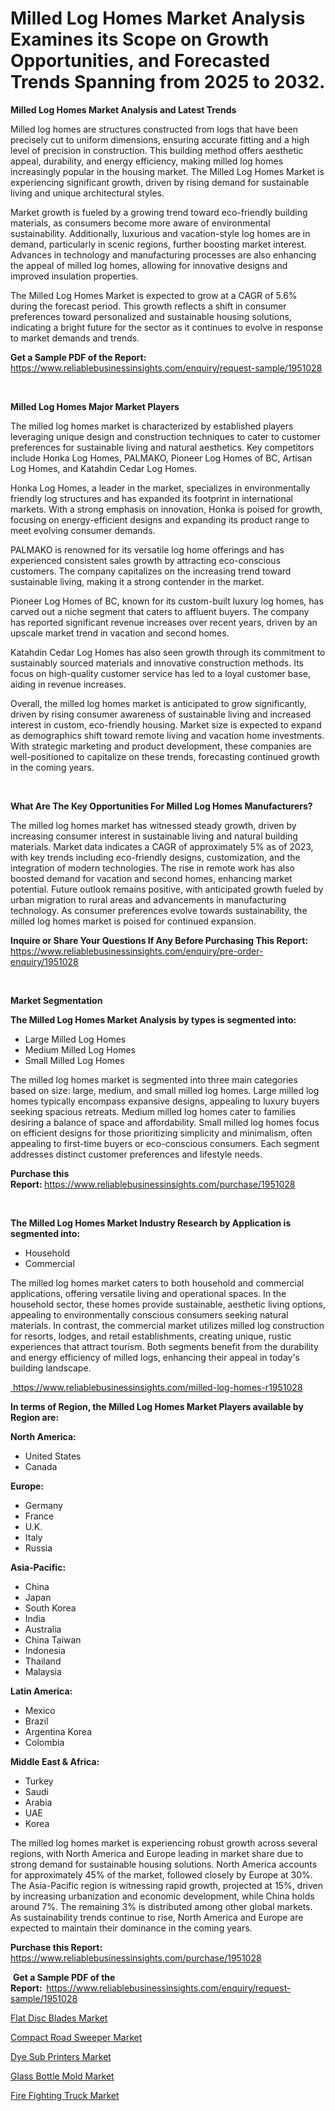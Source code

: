 <p><h1>Milled Log Homes Market Analysis Examines its Scope on Growth Opportunities, and Forecasted Trends Spanning from 2025 to 2032.</h1></p><p><strong>Milled Log Homes Market Analysis and Latest Trends</strong></p>
<p><p>Milled log homes are structures constructed from logs that have been precisely cut to uniform dimensions, ensuring accurate fitting and a high level of precision in construction. This building method offers aesthetic appeal, durability, and energy efficiency, making milled log homes increasingly popular in the housing market. The Milled Log Homes Market is experiencing significant growth, driven by rising demand for sustainable living and unique architectural styles. </p><p>Market growth is fueled by a growing trend toward eco-friendly building materials, as consumers become more aware of environmental sustainability. Additionally, luxurious and vacation-style log homes are in demand, particularly in scenic regions, further boosting market interest. Advances in technology and manufacturing processes are also enhancing the appeal of milled log homes, allowing for innovative designs and improved insulation properties.</p><p>The Milled Log Homes Market is expected to grow at a CAGR of 5.6% during the forecast period. This growth reflects a shift in consumer preferences toward personalized and sustainable housing solutions, indicating a bright future for the sector as it continues to evolve in response to market demands and trends.</p></p>
<p><strong>Get a Sample PDF of the Report:&nbsp;</strong> <a href="https://www.reliablebusinessinsights.com/enquiry/request-sample/1951028?utm_campaign=1106&utm_medium=2&utm_source=Github&utm_content=ia&utm_term=16022025&utm_id=milled-log-homes">https://www.reliablebusinessinsights.com/enquiry/request-sample/1951028</a></p>
<p>&nbsp;</p>
<p><strong>Milled Log Homes Major Market Players</strong></p>
<p><p>The milled log homes market is characterized by established players leveraging unique design and construction techniques to cater to customer preferences for sustainable living and natural aesthetics. Key competitors include Honka Log Homes, PALMAKO, Pioneer Log Homes of BC, Artisan Log Homes, and Katahdin Cedar Log Homes.</p><p>Honka Log Homes, a leader in the market, specializes in environmentally friendly log structures and has expanded its footprint in international markets. With a strong emphasis on innovation, Honka is poised for growth, focusing on energy-efficient designs and expanding its product range to meet evolving consumer demands.</p><p>PALMAKO is renowned for its versatile log home offerings and has experienced consistent sales growth by attracting eco-conscious customers. The company capitalizes on the increasing trend toward sustainable living, making it a strong contender in the market.</p><p>Pioneer Log Homes of BC, known for its custom-built luxury log homes, has carved out a niche segment that caters to affluent buyers. The company has reported significant revenue increases over recent years, driven by an upscale market trend in vacation and second homes.</p><p>Katahdin Cedar Log Homes has also seen growth through its commitment to sustainably sourced materials and innovative construction methods. Its focus on high-quality customer service has led to a loyal customer base, aiding in revenue increases.</p><p>Overall, the milled log homes market is anticipated to grow significantly, driven by rising consumer awareness of sustainable living and increased interest in custom, eco-friendly housing. Market size is expected to expand as demographics shift toward remote living and vacation home investments. With strategic marketing and product development, these companies are well-positioned to capitalize on these trends, forecasting continued growth in the coming years.</p></p>
<p>&nbsp;</p>
<p><strong>What Are The Key Opportunities For Milled Log Homes Manufacturers?</strong></p>
<p><p>The milled log homes market has witnessed steady growth, driven by increasing consumer interest in sustainable living and natural building materials. Market data indicates a CAGR of approximately 5% as of 2023, with key trends including eco-friendly designs, customization, and the integration of modern technologies. The rise in remote work has also boosted demand for vacation and second homes, enhancing market potential. Future outlook remains positive, with anticipated growth fueled by urban migration to rural areas and advancements in manufacturing technology. As consumer preferences evolve towards sustainability, the milled log homes market is poised for continued expansion.</p></p>
<p><strong>Inquire or Share Your Questions If Any Before Purchasing This Report:</strong> <a href="https://www.reliablebusinessinsights.com/enquiry/pre-order-enquiry/1951028?utm_campaign=1106&utm_medium=2&utm_source=Github&utm_content=ia&utm_term=16022025&utm_id=milled-log-homes">https://www.reliablebusinessinsights.com/enquiry/pre-order-enquiry/1951028</a></p>
<p>&nbsp;</p>
<p><strong>Market Segmentation</strong></p>
<p><strong>The Milled Log Homes Market Analysis by types is segmented into:</strong></p>
<p><ul><li>Large Milled Log Homes</li><li>Medium Milled Log Homes</li><li>Small Milled Log Homes</li></ul></p>
<p><p>The milled log homes market is segmented into three main categories based on size: large, medium, and small milled log homes. Large milled log homes typically encompass expansive designs, appealing to luxury buyers seeking spacious retreats. Medium milled log homes cater to families desiring a balance of space and affordability. Small milled log homes focus on efficient designs for those prioritizing simplicity and minimalism, often appealing to first-time buyers or eco-conscious consumers. Each segment addresses distinct customer preferences and lifestyle needs.</p></p>
<p><strong>Purchase this Report:&nbsp;</strong><a href="https://www.reliablebusinessinsights.com/purchase/1951028?utm_campaign=1106&utm_medium=2&utm_source=Github&utm_content=ia&utm_term=16022025&utm_id=milled-log-homes">https://www.reliablebusinessinsights.com/purchase/1951028</a></p>
<p>&nbsp;</p>
<p><strong>The Milled Log Homes Market Industry Research by Application is segmented into:</strong></p>
<p><ul><li>Household</li><li>Commercial</li></ul></p>
<p><p>The milled log homes market caters to both household and commercial applications, offering versatile living and operational spaces. In the household sector, these homes provide sustainable, aesthetic living options, appealing to environmentally conscious consumers seeking natural materials. In contrast, the commercial market utilizes milled log construction for resorts, lodges, and retail establishments, creating unique, rustic experiences that attract tourism. Both segments benefit from the durability and energy efficiency of milled logs, enhancing their appeal in today's building landscape.</p></p>
<p><a href="https://www.reliablebusinessinsights.com/milled-log-homes-r1951028?utm_campaign=1106&utm_medium=2&utm_source=Github&utm_content=ia&utm_term=16022025&utm_id=milled-log-homes">&nbsp;https://www.reliablebusinessinsights.com/milled-log-homes-r1951028</a></p>
<p><strong>In terms of Region, the Milled Log Homes Market Players available by Region are:</strong></p>
<p>
    <p> <strong> North America: </strong>
        <ul>
            <li>United States</li>
            <li>Canada</li>
        </ul>
        </p> 
    <p> <strong> Europe: </strong>
        <ul>
            <li>Germany</li>
            <li>France</li>
            <li>U.K.</li>
            <li>Italy</li>
            <li>Russia</li>
        </ul>
        </p> 
    <p> <strong> Asia-Pacific: </strong>
        <ul>
            <li>China</li>
            <li>Japan</li>
            <li>South Korea</li>
            <li>India</li>
            <li>Australia</li>
            <li>China Taiwan</li>
            <li>Indonesia</li>
            <li>Thailand</li>
            <li>Malaysia</li>
        </ul>
        </p> 
    <p> <strong> Latin America: </strong>
        <ul>
            <li>Mexico</li>
            <li>Brazil</li>
            <li>Argentina Korea</li>
            <li>Colombia</li>
        </ul>
        </p> 
    <p> <strong> Middle East & Africa: </strong>
        <ul>
            <li>Turkey</li>
            <li>Saudi</li>
            <li>Arabia</li>
            <li>UAE</li>
            <li>Korea</li>
        </ul>
    </p>
    </p>
<p><p>The milled log homes market is experiencing robust growth across several regions, with North America and Europe leading in market share due to strong demand for sustainable housing solutions. North America accounts for approximately 45% of the market, followed closely by Europe at 30%. The Asia-Pacific region is witnessing rapid growth, projected at 15%, driven by increasing urbanization and economic development, while China holds around 7%. The remaining 3% is distributed among other global markets. As sustainability trends continue to rise, North America and Europe are expected to maintain their dominance in the coming years.</p></p>
<p><strong>Purchase this Report: </strong><a href="https://www.reliablebusinessinsights.com/purchase/1951028?utm_campaign=1106&utm_medium=2&utm_source=Github&utm_content=ia&utm_term=16022025&utm_id=milled-log-homes">https://www.reliablebusinessinsights.com/purchase/1951028</a></p>
<p>&nbsp;<strong>Get a Sample PDF of the Report:&nbsp;&nbsp;</strong><a href="https://www.reliablebusinessinsights.com/enquiry/request-sample/1951028?utm_campaign=1106&utm_medium=2&utm_source=Github&utm_content=ia&utm_term=16022025&utm_id=milled-log-homes">https://www.reliablebusinessinsights.com/enquiry/request-sample/1951028</a></p>
<p><strong></strong></p>
<p><p><a href="https://github.com/vengatsabibu/Market-Research-Report-List-1/blob/main/flat-disc-blades-market.md?utm_campaign=1106&utm_medium=2&utm_source=Github&utm_content=ia&utm_term=16022025&utm_id=milled-log-homes">Flat Disc Blades Market</a></p><p><a href="https://github.com/doljanzwald/Market-Research-Report-List-1/blob/main/compact-road-sweeper-market.md?utm_campaign=1106&utm_medium=2&utm_source=Github&utm_content=ia&utm_term=16022025&utm_id=milled-log-homes">Compact Road Sweeper Market</a></p><p><a href="https://github.com/aqharimbugua3/Market-Research-Report-List-1/blob/main/dye-sub-printers-market.md?utm_campaign=1106&utm_medium=2&utm_source=Github&utm_content=ia&utm_term=16022025&utm_id=milled-log-homes">Dye Sub Printers Market</a></p><p><a href="https://github.com/sefathlehki/Market-Research-Report-List-1/blob/main/glass-bottle-mold-market.md?utm_campaign=1106&utm_medium=2&utm_source=Github&utm_content=ia&utm_term=16022025&utm_id=milled-log-homes">Glass Bottle Mold Market</a></p><p><a href="https://github.com/rianttegang/Market-Research-Report-List-1/blob/main/fire-fighting-truck-market.md?utm_campaign=1106&utm_medium=2&utm_source=Github&utm_content=ia&utm_term=16022025&utm_id=milled-log-homes">Fire Fighting Truck Market</a></p></p>